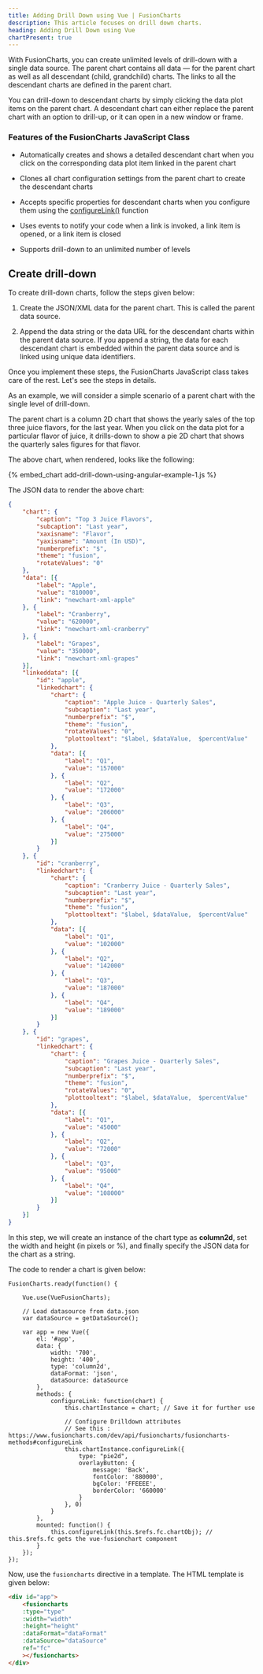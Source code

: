 ```yaml
---
title: Adding Drill Down using Vue | FusionCharts
description: This article focuses on drill down charts.
heading: Adding Drill Down using Vue
chartPresent: true
---
```


With FusionCharts, you can create unlimited levels of drill-down with a single data source. The parent chart contains all data — for the parent chart as well as all descendant (child, grandchild) charts. The links to all the descendant charts are defined in the parent chart.

You can drill-down to descendant charts by simply clicking the data plot items on the parent chart. A descendant chart can either replace the parent chart with an option to drill-up, or it can open in a new window or frame.

### Features of the FusionCharts JavaScript Class

* Automatically creates and shows a detailed descendant chart when you click on the corresponding data plot item linked in the parent chart

* Clones all chart configuration settings from the parent chart to create the descendant charts

* Accepts specific properties for descendant charts when you configure them using the [configureLink()](https://www.fusioncharts.com/dev/api/fusioncharts/fusioncharts-methods#configurelink-21) function

* Uses events to notify your code when a link is invoked, a link item is opened, or a link item is closed

* Supports drill-down to an unlimited number of levels

## Create drill-down 

To create drill-down charts, follow the steps given below:

1. Create the JSON/XML data for the parent chart. This is called the parent data source.

2. Append the data string or the data URL for the descendant charts within the parent data source. If you append a string, the data for each descendant chart is embedded within the parent data source and is linked using unique data identifiers.

Once you implement these steps, the FusionCharts JavaScript class takes care of the rest. Let's see the steps in details.

As an example, we will consider a simple scenario of a parent chart with the single level of drill-down.

The parent chart is a column 2D chart that shows the yearly sales of the top three juice flavors, for the last year. When you click on the data plot for a particular flavor of juice, it drills-down to show a pie 2D chart that shows the quarterly sales figures for that flavor.

The above chart, when rendered, looks like the following:

{% embed_chart add-drill-down-using-angular-example-1.js %}

The JSON data to render the above chart:

```json
{
    "chart": {
        "caption": "Top 3 Juice Flavors",
        "subcaption": "Last year",
        "xaxisname": "Flavor",
        "yaxisname": "Amount (In USD)",
        "numberprefix": "$",
        "theme": "fusion",
        "rotateValues": "0"
    },
    "data": [{
        "label": "Apple",
        "value": "810000",
        "link": "newchart-xml-apple"
    }, {
        "label": "Cranberry",
        "value": "620000",
        "link": "newchart-xml-cranberry"
    }, {
        "label": "Grapes",
        "value": "350000",
        "link": "newchart-xml-grapes"
    }],
    "linkeddata": [{
        "id": "apple",
        "linkedchart": {
            "chart": {
                "caption": "Apple Juice - Quarterly Sales",
                "subcaption": "Last year",
                "numberprefix": "$",
                "theme": "fusion",
                "rotateValues": "0",
                "plottooltext": "$label, $dataValue,  $percentValue"
            },
            "data": [{
                "label": "Q1",
                "value": "157000"
            }, {
                "label": "Q2",
                "value": "172000"
            }, {
                "label": "Q3",
                "value": "206000"
            }, {
                "label": "Q4",
                "value": "275000"
            }]
        }
    }, {
        "id": "cranberry",
        "linkedchart": {
            "chart": {
                "caption": "Cranberry Juice - Quarterly Sales",
                "subcaption": "Last year",
                "numberprefix": "$",
                "theme": "fusion",
                "plottooltext": "$label, $dataValue,  $percentValue"
            },
            "data": [{
                "label": "Q1",
                "value": "102000"
            }, {
                "label": "Q2",
                "value": "142000"
            }, {
                "label": "Q3",
                "value": "187000"
            }, {
                "label": "Q4",
                "value": "189000"
            }]
        }
    }, {
        "id": "grapes",
        "linkedchart": {
            "chart": {
                "caption": "Grapes Juice - Quarterly Sales",
                "subcaption": "Last year",
                "numberprefix": "$",
                "theme": "fusion",
                "rotateValues": "0",
                "plottooltext": "$label, $dataValue,  $percentValue"
            },
            "data": [{
                "label": "Q1",
                "value": "45000"
            }, {
                "label": "Q2",
                "value": "72000"
            }, {
                "label": "Q3",
                "value": "95000"
            }, {
                "label": "Q4",
                "value": "108000"
            }]
        }
    }]
}
```

In this step, we will create an instance of the chart type as **column2d**, set the width and height (in pixels or %), and finally specify the JSON data for the chart as a string.

The code to render a chart is given below:

```
FusionCharts.ready(function() {

    Vue.use(VueFusionCharts);

    // Load datasource from data.json
    var dataSource = getDataSource();

    var app = new Vue({
        el: '#app',
        data: {
            width: '700',
            height: '400',
            type: 'column2d',
            dataFormat: 'json',
            dataSource: dataSource
        },
        methods: {
            configureLink: function(chart) {
                this.chartInstance = chart; // Save it for further use

                // Configure Drilldown attributes 
                // See this : https://www.fusioncharts.com/dev/api/fusioncharts/fusioncharts-methods#configureLink
                this.chartInstance.configureLink({
                    type: "pie2d",
                    overlayButton: {
                        message: 'Back',
                        fontColor: '880000',
                        bgColor: 'FFEEEE',
                        borderColor: '660000'
                    }
                }, 0)
            }
        },
        mounted: function() {
            this.configureLink(this.$refs.fc.chartObj); // this.$refs.fc gets the vue-fusionchart component
        }
    });
});
```

Now, use the `fusioncharts` directive in a template. The HTML template is given below:

```html
<div id="app">
    <fusioncharts
    :type="type"
    :width="width"
    :height="height"
    :dataFormat="dataFormat"
    :dataSource="dataSource"
    ref="fc"
    ></fusioncharts>
</div>
```